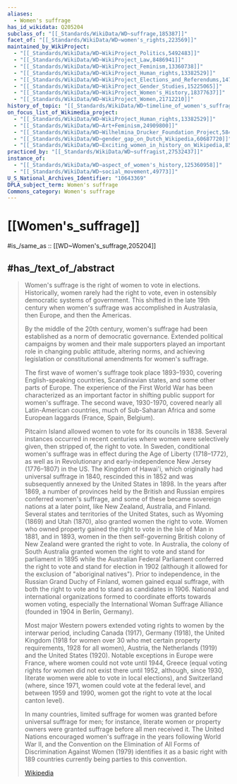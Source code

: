 ```yaml
---
aliases:
  - Women's suffrage
has_id_wikidata: Q205204
subclass_of: "[[_Standards/WikiData/WD~suffrage,185387]]"
facet_of: "[[_Standards/WikiData/WD~women's_rights,223569]]"
maintained_by_WikiProject:
  - "[[_Standards/WikiData/WD~WikiProject_Politics,5492483]]"
  - "[[_Standards/WikiData/WD~WikiProject_Law,8486941]]"
  - "[[_Standards/WikiData/WD~WikiProject_Feminism,13360738]]"
  - "[[_Standards/WikiData/WD~WikiProject_Human_rights,13382529]]"
  - "[[_Standards/WikiData/WD~WikiProject_Elections_and_Referendums,14772108]]"
  - "[[_Standards/WikiData/WD~WikiProject_Gender_Studies,15225065]]"
  - "[[_Standards/WikiData/WD~WikiProject_Women's_History,18377637]]"
  - "[[_Standards/WikiData/WD~WikiProject_Women,21712210]]"
history_of_topic: "[[_Standards/WikiData/WD~timeline_of_women's_suffrage,6647212]]"
on_focus_list_of_Wikimedia_project:
  - "[[_Standards/WikiData/WD~WikiProject_Human_rights,13382529]]"
  - "[[_Standards/WikiData/WD~Art+Feminism,24909800]]"
  - "[[_Standards/WikiData/WD~Wilhelmina_Drucker_Foundation_Project,58468254]]"
  - "[[_Standards/WikiData/WD~gender_gap_on_Dutch_Wikipedia,60687720]]"
  - "[[_Standards/WikiData/WD~Exciting_women_in_history_on_Wikipedia,85319493]]"
practiced_by: "[[_Standards/WikiData/WD~suffragist,27532437]]"
instance_of:
  - "[[_Standards/WikiData/WD~aspect_of_women's_history,125360958]]"
  - "[[_Standards/WikiData/WD~social_movement,49773]]"
U_S_National_Archives_Identifier: "10643369"
DPLA_subject_term: Women's suffrage
Commons_category: Women's suffrage
---
```


# [[Women's_suffrage]] 

#is_/same_as :: [[WD~Women's_suffrage,205204]]  

## #has_/text_of_/abstract 

> Women's suffrage is the right of women to vote in elections. 
> Historically, women rarely had the right to vote, even in ostensibly democratic systems of government. 
> This shifted in the late 19th century when women's suffrage was accomplished in Australasia, 
> then Europe, and then the Americas. 
> 
> By the middle of the 20th century, women's suffrage had been established as a norm of democratic governance. Extended political campaigns by women and their male supporters played an important role in changing public attitude, altering norms, and achieving legislation or constitutional amendments for women's suffrage. 
>
> The first wave of women's suffrage took place 1893–1930, covering English-speaking countries, Scandinavian states, and some other parts of Europe. The experience of the First World War has been characterized as an important factor in shifting public support for women's suffrage. The second wave, 1930-1970, covered nearly all Latin-American countries, much of Sub-Saharan Africa and some European laggards (France, Spain, Belgium).
>
> Pitcairn Island allowed women to vote for its councils in 1838. Several instances occurred in recent centuries where women were selectively given, then stripped of, the right to vote. In Sweden, conditional women's suffrage was in effect during the Age of Liberty (1718–1772), as well as in Revolutionary and early-independence New Jersey (1776–1807) in the US. The Kingdom of Hawai'i, which originally had universal suffrage in 1840, rescinded this in 1852 and was subsequently annexed by the United States in 1898. In the years after 1869, a number of provinces held by the British and Russian empires conferred women's suffrage, and some of these became sovereign nations at a later point, like New Zealand, Australia, and Finland. Several states and territories of the United States, such as Wyoming (1869) and Utah (1870), also granted women the right to vote. Women who owned property gained the right to vote in the Isle of Man in 1881, and in 1893, women in the then self-governing British colony of New Zealand were granted the right to vote. In Australia, the colony of South Australia granted women the right to vote and stand for parliament in 1895 while the Australian Federal Parliament conferred the right to vote and stand for election in 1902 (although it allowed for the exclusion of "aboriginal natives"). Prior to independence, in the Russian Grand Duchy of Finland, women gained equal suffrage, with both the right to vote and to stand as candidates in 1906. National and international organizations formed to coordinate efforts towards women voting, especially the International Woman Suffrage Alliance (founded in 1904 in Berlin, Germany).
>
> Most major Western powers extended voting rights to women by the interwar period, including Canada (1917), Germany (1918), the United Kingdom (1918 for women over 30 who met certain property requirements, 1928 for all women), Austria, the Netherlands (1919) and the United States (1920). Notable exceptions in Europe were France, where women could not vote until 1944, Greece (equal voting rights for women did not exist there until 1952, although, since 1930, literate women were able to vote in local elections), and Switzerland (where, since 1971, women could vote at the federal level, and between 1959 and 1990, women got the right to vote at the local canton level). 
>
> In many countries, limited suffrage for women was granted before universal suffrage for men; for instance, literate women or property owners were granted suffrage before all men received it. The United Nations encouraged women's suffrage in the years following World War II, and the Convention on the Elimination of All Forms of Discrimination Against Women (1979) identifies it as a basic right with 189 countries currently being parties to this convention.
>
> [Wikipedia](https://en.wikipedia.org/wiki/Women's%20suffrage) 


